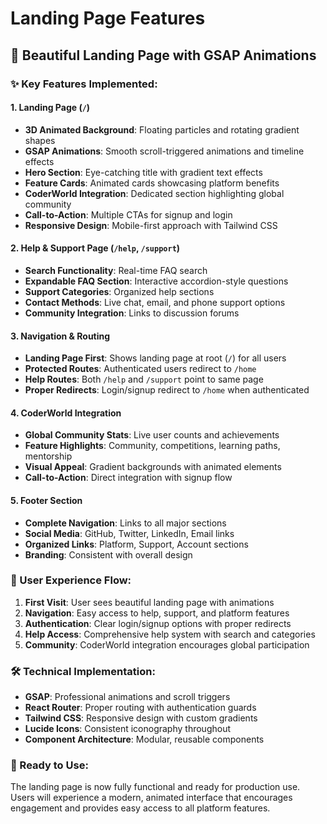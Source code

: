 # Landing Page Features

## 🎨 Beautiful Landing Page with GSAP Animations

### ✨ Key Features Implemented:

#### 1. **Landing Page (`/`)**
- **3D Animated Background**: Floating particles and rotating gradient shapes
- **GSAP Animations**: Smooth scroll-triggered animations and timeline effects
- **Hero Section**: Eye-catching title with gradient text effects
- **Feature Cards**: Animated cards showcasing platform benefits
- **CoderWorld Integration**: Dedicated section highlighting global community
- **Call-to-Action**: Multiple CTAs for signup and login
- **Responsive Design**: Mobile-first approach with Tailwind CSS

#### 2. **Help & Support Page (`/help`, `/support`)**
- **Search Functionality**: Real-time FAQ search
- **Expandable FAQ Section**: Interactive accordion-style questions
- **Support Categories**: Organized help sections
- **Contact Methods**: Live chat, email, and phone support options
- **Community Integration**: Links to discussion forums

#### 3. **Navigation & Routing**
- **Landing Page First**: Shows landing page at root (`/`) for all users
- **Protected Routes**: Authenticated users redirect to `/home`
- **Help Routes**: Both `/help` and `/support` point to same page
- **Proper Redirects**: Login/signup redirect to `/home` when authenticated

#### 4. **CoderWorld Integration**
- **Global Community Stats**: Live user counts and achievements
- **Feature Highlights**: Community, competitions, learning paths, mentorship
- **Visual Appeal**: Gradient backgrounds with animated elements
- **Call-to-Action**: Direct integration with signup flow

#### 5. **Footer Section**
- **Complete Navigation**: Links to all major sections
- **Social Media**: GitHub, Twitter, LinkedIn, Email links
- **Organized Links**: Platform, Support, Account sections
- **Branding**: Consistent with overall design

### 🎯 User Experience Flow:

1. **First Visit**: User sees beautiful landing page with animations
2. **Navigation**: Easy access to help, support, and platform features
3. **Authentication**: Clear login/signup options with proper redirects
4. **Help Access**: Comprehensive help system with search and categories
5. **Community**: CoderWorld integration encourages global participation

### 🛠 Technical Implementation:

- **GSAP**: Professional animations and scroll triggers
- **React Router**: Proper routing with authentication guards
- **Tailwind CSS**: Responsive design with custom gradients
- **Lucide Icons**: Consistent iconography throughout
- **Component Architecture**: Modular, reusable components

### 🚀 Ready to Use:

The landing page is now fully functional and ready for production use. Users will experience a modern, animated interface that encourages engagement and provides easy access to all platform features.












